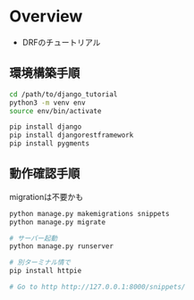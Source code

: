 # Overview

- DRFのチュートリアル

## 環境構築手順

```bash
cd /path/to/django_tutorial
python3 -m venv env
source env/bin/activate

pip install django
pip install djangorestframework
pip install pygments
```

## 動作確認手順

migrationは不要かも

```bash
python manage.py makemigrations snippets
python manage.py migrate

# サーバー起動
python manage.py runserver

# 別ターミナル情で
pip install httpie

# Go to http http://127.0.0.1:8000/snippets/
```
